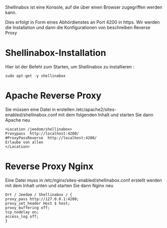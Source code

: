 Shellinabox ist eine Konsole, auf die über einen Browser zugegriffen werden kann.

Dies erfolgt in Form eines Abhördienstes an Port 4200 in
https. Wir werden die Installation und dann die Konfigurationen von beschreiben
Reverse Proxy

Shellinabox-Installation 
===========================

Hier ist der Befehl zum Starten, um Shellinabox zu installieren :

    sudo apt-get -y shellinabox

Apache Reverse Proxy 
====================

Sie müssen eine Datei in erstellen
/etc/apache2/sites-enabled/shellinabox.conf mit dem folgenden Inhalt
und starten Sie dann Apache neu

    <Location /jeedom/shellinabox>
    Proxypass  http://localhost:4200/
    #ProxyPassReverse  http://localhost:4200/
    Erlaube von allen
    </Location>

Reverse Proxy Nginx 
===================

Eine Datei muss in /etc/nginx/sites-enabled/shellinabox.conf erstellt werden
mit dem Inhalt unten und starten Sie dann Nginx neu

    Ort / Jeedom / Shellinabox / {
    proxy_pass http://127.0.0.1:4200;
    proxy_set_header Host $ host;
    proxy_buffering off;
    tcp_nodelay on;
    access_log off;
    }
